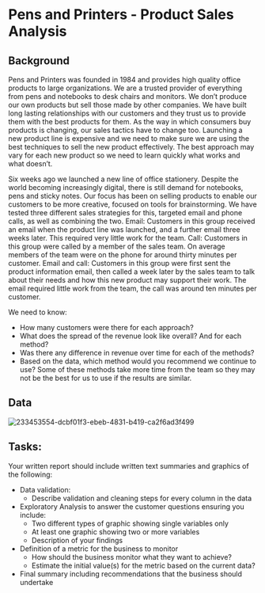 # Pens and Printers - Product Sales Analysis
## Background
Pens and Printers was founded in 1984 and provides high quality office products to large organizations. We are a trusted provider of everything from pens and notebooks to desk chairs and monitors. We don’t produce our own products but sell those made by other companies.
We have built long lasting relationships with our customers and they trust us to provide them with the best products for them. As the way in which consumers buy products is changing, our sales tactics have to change too. Launching a new product line is expensive and we need to make sure we are using the best techniques to sell the new product effectively. The best approach may vary for each new product so we need to learn quickly what works and what doesn’t.

Six weeks ago we launched a new line of office stationery. Despite the world becoming increasingly digital, there is still demand for notebooks, pens and sticky notes.
Our focus has been on selling products to enable our customers to be more creative, focused on tools for brainstorming. We have tested three different sales strategies for this, targeted email and phone calls, as well as combining the two.
Email: Customers in this group received an email when the product line was launched, and a further email three weeks later. This required very little work for the team.
Call: Customers in this group were called by a member of the sales team. On average members of the team were on the phone for around thirty minutes per customer.
Email and call: Customers in this group were first sent the product information email, then called a week later by the sales team to talk about their needs and how this new product may support their work. The email required little work from the team, the call was around ten minutes per customer.

We need to know:  
* How many customers were there for each approach?
* What does the spread of the revenue look like overall? And for each method?
* Was there any difference in revenue over time for each of the methods?
* Based on the data, which method would you recommend we continue to use? Some of these methods take more time from the team so they may not be the best for us to use if the results are similar.

## Data
![233453554-dcbf01f3-ebeb-4831-b419-ca2f6ad3f499](https://github.com/mwheelermba/Michael-Wheeler-Portfolio/assets/173412168/1a02b243-7507-4048-8560-1e1743895d2b)

## Tasks:
Your written report should include written text summaries and graphics of the following:  
* Data validation:
  * Describe validation and cleaning steps for every column in the data
* Exploratory Analysis to answer the customer questions ensuring you include:
  * Two different types of graphic showing single variables only
  * At least one graphic showing two or more variables
  * Description of your findings
* Definition of a metric for the business to monitor
  * How should the business monitor what they want to achieve?
  * Estimate the initial value(s) for the metric based on the current data?
* Final summary including recommendations that the business should undertake
